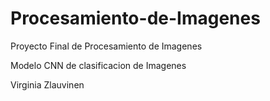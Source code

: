 # Procesamiento-de-Imagenes

Proyecto Final de Procesamiento de Imagenes

Modelo CNN de clasificacion de Imagenes

Virginia Zlauvinen
